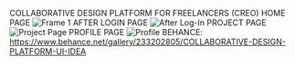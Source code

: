 COLLABORATIVE DESIGN PLATFORM FOR FREELANCERS (CREO)
HOME PAGE
![Frame 1](https://github.com/user-attachments/assets/144beaea-e799-46f8-a052-066fd7d17eb4)
AFTER LOGIN PAGE
![After Log-In](https://github.com/user-attachments/assets/4403166b-4981-449b-955e-6bb764748d9e)
PROJECT PAGE
![Project Page](https://github.com/user-attachments/assets/147b7a99-90bd-48f0-8ff9-6c044f9ecd49)
PROFILE PAGE
![Profile](https://github.com/user-attachments/assets/5acdcbaf-c0cc-40b7-b1ec-f2f283f5b17d)
BEHANCE: https://www.behance.net/gallery/233202805/COLLABORATIVE-DESIGN-PLATFORM-UI-IDEA
